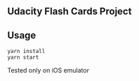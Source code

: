 ## Udacity Flash Cards Project

## Usage

```
yarn install
yarn start

```

Tested only on iOS emulator


